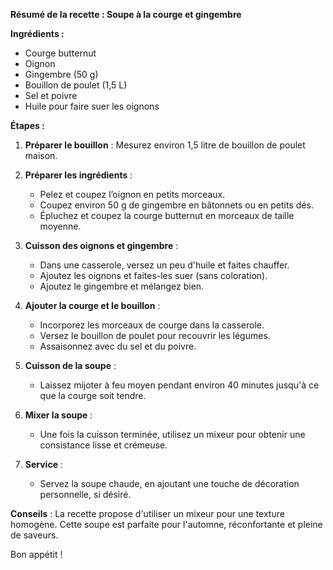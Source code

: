 **Résumé de la recette : Soupe à la courge et gingembre**

**Ingrédients :**

- Courge butternut
- Oignon
- Gingembre (50 g)
- Bouillon de poulet (1,5 L)
- Sel et poivre
- Huile pour faire suer les oignons

**Étapes :**

1. **Préparer le bouillon** : Mesurez environ 1,5 litre de bouillon de poulet maison.

2. **Préparer les ingrédients** :

   - Pelez et coupez l’oignon en petits morceaux.
   - Coupez environ 50 g de gingembre en bâtonnets ou en petits dés.
   - Épluchez et coupez la courge butternut en morceaux de taille moyenne.

3. **Cuisson des oignons et gingembre** :

   - Dans une casserole, versez un peu d'huile et faites chauffer.
   - Ajoutez les oignons et faites-les suer (sans coloration).
   - Ajoutez le gingembre et mélangez bien.

4. **Ajouter la courge et le bouillon** :

   - Incorporez les morceaux de courge dans la casserole.
   - Versez le bouillon de poulet pour recouvrir les légumes.
   - Assaisonnez avec du sel et du poivre.

5. **Cuisson de la soupe** :

   - Laissez mijoter à feu moyen pendant environ 40 minutes jusqu'à ce que la courge soit tendre.

6. **Mixer la soupe** :

   - Une fois la cuisson terminée, utilisez un mixeur pour obtenir une consistance lisse et crémeuse.

7. **Service** :
   - Servez la soupe chaude, en ajoutant une touche de décoration personnelle, si désiré.

**Conseils** : La recette propose d'utiliser un mixeur pour une texture homogène. Cette soupe est parfaite pour l'automne, réconfortante et pleine de saveurs.

Bon appétit !
